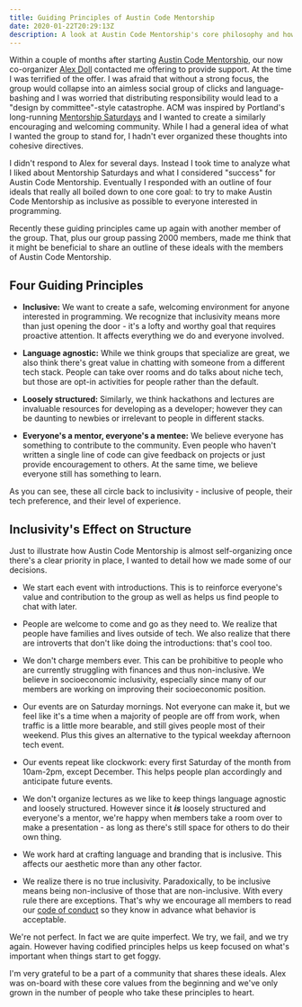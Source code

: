```yaml
---
title: Guiding Principles of Austin Code Mentorship
date: 2020-01-22T20:29:13Z
description: A look at Austin Code Mentorship's core philosophy and how it affects our decisions.
---
```


Within a couple of months after starting [Austin Code Mentorship](https://www.meetup.com/Austin-Code-Mentorship), our now co-organizer [Alex Doll](https://www.linkedin.com/in/alexander-doll/) contacted me offering to provide support. At the time I was terrified of the offer. I was afraid that without a strong focus, the group would collapse into an aimless social group of clicks and language-bashing and I was worried that distributing responsibility would lead to a "design by committee"-style catastrophe. ACM was inspired by Portland's long-running [Mentorship Saturdays](https://www.meetup.com/Mentorship-Saturdays/) and I wanted to create a similarly encouraging and welcoming community. While I had a general idea of what I wanted the group to stand for, I hadn't ever organized these thoughts into cohesive directives. 

I didn't respond to Alex for several days. Instead I took time to analyze what I liked about Mentorship Saturdays and what I considered "success" for Austin Code Mentorship. Eventually I responded with an outline of four ideals that really all boiled down to one core goal: to try to make Austin Code Mentorship as inclusive as possible to everyone interested in programming.

Recently these guiding principles came up again with another member of the group. That, plus our group passing 2000 members, made me think that it might be beneficial to share an outline of these ideals with the members of Austin Code Mentorship.

## Four Guiding Principles

* **Inclusive:** We want to create a safe, welcoming environment for anyone interested in programming. We recognize that inclusivity means more than just opening the door - it's a lofty and worthy goal that requires proactive attention. It affects everything we do and everyone involved.

* **Language agnostic:** While we think groups that specialize are great, we also think there's great value in chatting with someone from a different tech stack. People can take over rooms and do talks about niche tech, but those are opt-in activities for people rather than the default.

* **Loosely structured:** Similarly, we think hackathons and lectures are invaluable resources for developing as a developer; however they can be daunting to newbies or irrelevant to people in different stacks.

* **Everyone's a mentor, everyone's a mentee:** We believe everyone has something to contribute to the community. Even people who haven't written a single line of code can give feedback on projects or just provide encouragement to others. At the same time, we believe everyone still has something to learn.

As you can see, these all circle back to inclusivity - inclusive of people, their tech preference, and their level of experience.

## Inclusivity's Effect on Structure

Just to illustrate how Austin Code Mentorship is almost self-organizing once there's a clear priority in place, I wanted to detail how we made some of our decisions.

* We start each event with introductions. This is to reinforce everyone's value and contribution to the group as well as helps us find people to chat with later.

* People are welcome to come and go as they need to. We realize that people have families and lives outside of tech. We also realize that there are introverts that don't like doing the introductions: that's cool too.

* We don't charge members ever. This can be prohibitive to people who are currently struggling with finances and thus non-inclusive. We believe in socioeconomic inclusivity, especially since many of our members are working on improving their socioeconomic position.

* Our events are on Saturday mornings. Not everyone can make it, but we feel like it's a time when a majority of people are off from work, when traffic is a little more bearable, and still gives people most of their weekend. Plus this gives an alternative to the typical weekday afternoon tech event.

* Our events repeat like clockwork: every first Saturday of the month from 10am-2pm, except December. This helps people plan accordingly and anticipate future events.

* We don't organize lectures as we like to keep things language agnostic and loosely structured. However since it _**is**_ loosely structured and everyone's a mentor, we're happy when members take a room over to make a presentation - as long as there's still space for others to do their own thing.

* We work hard at crafting language and branding that is inclusive. This affects our aesthetic more than any other factor.

* We realize there is no true inclusivity. Paradoxically, to be inclusive means being non-inclusive of those that are non-inclusive. With every rule there are exceptions. That's why we encourage all members to read our [code of conduct](https://berlincodeofconduct.org/) so they know in advance what behavior is acceptable.

We're not perfect. In fact we are quite imperfect. We try, we fail, and we try again. However having codified principles helps us keep focused on what's important when things start to get foggy.

I'm very grateful to be a part of a community that shares these ideals. Alex was on-board with these core values from the beginning and we've only grown in the number of people who take these principles to heart.